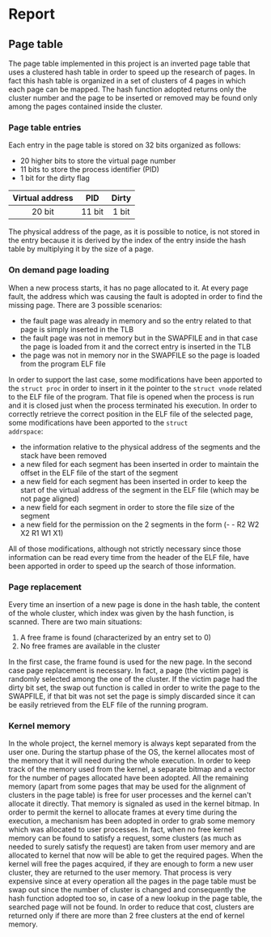 # Report

## Page table

The page table implemented in this project is an inverted page table that uses a 
clustered hash table in order to speed up the research of pages.
In fact this hash table is organized in a set of clusters of 4 pages in which each 
page can be mapped. The hash function adopted returns only the 
cluster number and the page to be inserted or removed may be found only among the 
pages contained inside the cluster.

### Page table entries

Each entry in the page table is stored on 32 bits organized as follows:
- 20 higher bits to store the virtual page number
- 11 bits to store the process identifier (PID)
- 1 bit for the dirty flag

|Virtual address| PID| Dirty|
|:--:|:--:|:--:|
|20 bit| 11 bit|1 bit|

The physical address of the page, as it is possible to notice, is not stored in the 
entry because it is derived by the index of the entry inside the hash table by 
multiplying it by the size of a page.

### On demand page loading

When a new process starts, it has no page allocated to it. At every page fault, the address which was causing the fault is adopted in order to find the missing page.
There are 3 possible scenarios:

- the fault page was already in memory and so the entry related to that page is simply inserted in the TLB
- the fault page was not in memory but in the SWAPFILE and in that case the page is loaded from it and the correct entry is inserted in the TLB
- the page was not in memory nor in the SWAPFILE so the page is loaded from the program ELF file

In order to support the last case, some modifications have been apported to the 
<code>struct proc</code> in order to insert in it the pointer to the <code>struct
 vnode</code> related to the ELF file of the program. That file is opened when the 
 process is run and it is closed just when the process terminated his execution.
In order to correctly retrieve the correct position in the ELF file of the selected 
page, some modifications have been apported to the <code>struct addrspace</code>:

- the information relative to the physical address of the segments and the stack have
 been removed
- a new filed for each segment has been inserted in order to maintain the offset in 
the ELF file of the start of the segment
- a new field for each segment has been inserted in order to keep the start of the 
virtual address of the segment in the ELF file (which may be not page aligned)
- a new field for each segment in order to store the file size of the segment
- a new field for the permission on the 2 segments in the form (- - R2 W2 X2 R1 W1 X1)

All of those modifications, although not strictly necessary since those information can be read every time from the header of the ELF file, have been apported in order to speed up the search of those information.

### Page replacement

Every time an insertion of a new page is done in the hash table, the content of the 
whole cluster, which index was given by the hash function, is scanned. There are two 
main situations:

1. A free frame is found (characterized by an entry set to 0)
1. No free frames are available in the cluster

In the first case, the frame found is used for the new page. In the second case page 
replacement is necessary. In fact, a page (the victim page) is randomly selected 
among the one of the cluster. If the victim page had the dirty bit set, the swap out
function is called in order to write the page to the SWAPFILE, if that bit was not set
the page is simply discarded since it can be easily retrieved from the ELF file of the
running program.

### Kernel memory

In the whole project, the kernel memory is always kept separated from the user one.
During the startup phase of the OS, the kernel allocates most of the memory that it 
will need during the whole execution.
In order to keep track of the memory used from the kernel, a separate bitmap and a 
vector for the number of pages allocated have been adopted. 
All the remaining memory (apart from some pages that may be used for the alignment of 
clusters in the page table) is free for user processes and the kernel can't allocate 
it directly. That memory is signaled as used in the kernel bitmap.
In order to permit the kernel to allocate frames at every time during the execution, 
a mechanism has been adopted in order to grab some memory which was allocated to user 
processes.
In fact, when no free kernel memory can be found to satisfy a request, some clusters 
(as much as needed to surely satisfy the request) are taken from user memory and are 
allocated to kernel that now will be able to get the required pages.
When the kernel will free the pages acquired, if they are enough to form a new user 
cluster, they are returned to the user memory.
That process is very expensive since at every operation all the pages in the page 
table must be swap out since the number of cluster is changed and consequently the 
hash function adopted too so, in case of a new lookup in the page table, the searched 
page will not be found.
In order to reduce that cost, clusters are returned only if there are more than 2 free clusters at the end of kernel memory.